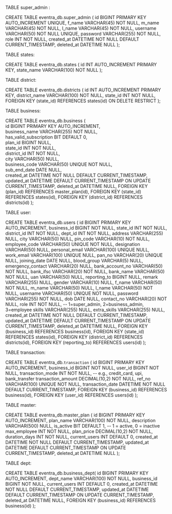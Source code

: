 TABLE super_admin :

CREATE TABLE eventra_db.super_admin (
id BIGINT PRIMARY KEY AUTO_INCREMENT UNIQUE,
f_name VARCHAR(45) NOT NULL,
m_name VARCHAR(45) NOT NULL,
l_name VARCHAR(45) NOT NULL,
username VARCHAR(50) NOT NULL UNIQUE,
password VARCHAR(255) NOT NULL,
role INT NOT NULL,
created_at DATETIME NOT NULL DEFAULT CURRENT_TIMESTAMP,
deleted_at DATETIME NULL
);

TABLE states:

CREATE TABLE eventra_db.states (
id INT AUTO_INCREMENT PRIMARY KEY,
state_name VARCHAR(100) NOT NULL
);

TABLE district:

CREATE TABLE eventra_db.districts (
id INT AUTO_INCREMENT PRIMARY KEY,
district_name VARCHAR(100) NOT NULL,
state_id INT NOT NULL,
FOREIGN KEY (state_id) REFERENCES states(id) ON DELETE RESTRICT
);

TABLE business:

CREATE TABLE eventra_db.business (  
 id BIGINT PRIMARY KEY AUTO_INCREMENT,  
 business_name VARCHAR(255) NOT NULL,  
 has_valid_subscription BIT DEFAULT 0,  
 plan_id BIGINT NULL,  
 state_id INT NOT NULL,  
 district_id INT NOT NULL,  
 city VARCHAR(50) NULL,  
 business_code VARCHAR(50) UNIQUE NOT NULL,  
 sub_end_date DATE NULL,  
 created_at DATETIME NOT NULL DEFAULT CURRENT_TIMESTAMP,  
 updated_at DATETIME DEFAULT CURRENT_TIMESTAMP ON UPDATE CURRENT_TIMESTAMP,
deleted_at DATETIME NULL,
FOREIGN KEY (plan_id) REFERENCES master_plan(id),
FOREIGN KEY (state_id) REFERENCES states(id),
FOREIGN KEY (district_id) REFERENCES districts(id)
);

TABLE user:

CREATE TABLE eventra_db.users (
id BIGINT PRIMARY KEY AUTO_INCREMENT,
business_id BIGINT NOT NULL,
state_id INT NOT NULL,
district_id INT NOT NULL,
dept_id INT NOT NULL,
address VARCHAR(255) NULL,
city VARCHAR(50) NULL,
pin_code VARCHAR(10) NOT NULL,
employee_code VARCHAR(50) UNIQUE NOT NULL,
designation VARCHAR(50) NULL,
personal_email VARCHAR(100) UNIQUE NULL,
work_email VARCHAR(100) UNIQUE NULL,
pan_no VARCHAR(20) UNIQUE NULL,
joining_date DATE NULL,
blood_group VARCHAR(5) NULL,
emergency_contact VARCHAR(20) NULL,
bank_account_no VARCHAR(50) NOT NULL,
bank_ifsc VARCHAR(20) NOT NULL,
bank_name VARCHAR(50) NOT NULL,
uan VARCHAR(50) NULL,
reporting_to BIGINT NULL,
remark VARCHAR(255) NULL,
gender VARCHAR(10) NULL,
f_name VARCHAR(50) NOT NULL,
m_name VARCHAR(50) NULL,
l_name VARCHAR(50) NOT NULL,
username VARCHAR(50) UNIQUE NOT NULL,
password VARCHAR(255) NOT NULL,
dob DATE NULL,
contact_no VARCHAR(20) NOT NULL,
role INT NOT NULL, -- 1=super_admin, 2=business_admin, 3=employee
skills VARCHAR(255) NULL,
extra_skills VARCHAR(255) NULL,
created_at DATETIME NOT NULL DEFAULT CURRENT_TIMESTAMP,
updated_at DATETIME DEFAULT CURRENT_TIMESTAMP ON UPDATE CURRENT_TIMESTAMP,
deleted_at DATETIME NULL,
FOREIGN KEY (business_id) REFERENCES business(id),
FOREIGN KEY (state_id) REFERENCES states(id),
FOREIGN KEY (district_id) REFERENCES districts(id),
FOREIGN KEY (reporting_to) REFERENCES users(id)
);

TABLE transaction:

CREATE TABLE eventra_db.`transaction` (
id BIGINT PRIMARY KEY AUTO_INCREMENT,
business_id BIGINT NOT NULL,
user_id BIGINT NOT NULL,
transaction_mode INT NOT NULL, -- e.g., credit_card, upi, bank_transfer
transaction_amount DECIMAL(10,2) NOT NULL,
ref_no VARCHAR(100) UNIQUE NOT NULL,
transaction_date DATETIME NOT NULL DEFAULT CURRENT_TIMESTAMP,
FOREIGN KEY (business_id) REFERENCES business(id),
FOREIGN KEY (user_id) REFERENCES users(id)
);

TABLE master:

CREATE TABLE eventra_db.master_plan (
id BIGINT PRIMARY KEY AUTO_INCREMENT,
plan_name VARCHAR(100) NOT NULL,
description VARCHAR(500) NULL,
is_active BIT DEFAULT 1, -- 1 = active, 0 = inactive
max_employee INT NOT NULL,
plan_price DECIMAL(10,2) NOT NULL,
duration_days INT NOT NULL,
current_users INT DEFAULT 0,
created_at DATETIME NOT NULL DEFAULT CURRENT_TIMESTAMP,
updated_at DATETIME DEFAULT CURRENT_TIMESTAMP ON UPDATE CURRENT_TIMESTAMP,
deleted_at DATETIME NULL
);

TABLE dept:

CREATE TABLE eventra_db.business_dept(
id BIGINT PRIMARY KEY AUTO_INCREMENT,
dept_name VARCHAR(100) NOT NULL,
business_id BIGINT NOT NULL,
current_users INT DEFAULT 0,
created_at DATETIME NOT NULL DEFAULT CURRENT_TIMESTAMP,
updated_at DATETIME DEFAULT CURRENT_TIMESTAMP ON UPDATE CURRENT_TIMESTAMP,
deleted_at DATETIME NULL,
FOREIGN KEY (business_id) REFERENCES business(id)
);
